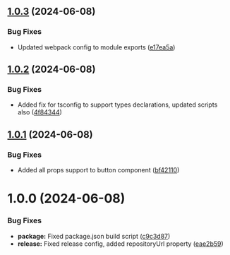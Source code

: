 ## [1.0.3](https://github.com/swatijain1095/bites/compare/v1.0.2...v1.0.3) (2024-06-08)


### Bug Fixes

* Updated webpack config to module exports ([e17ea5a](https://github.com/swatijain1095/bites/commit/e17ea5a3d4a2b26f36e0c2f1e382ea31577633b3))

## [1.0.2](https://github.com/swatijain1095/bites/compare/v1.0.1...v1.0.2) (2024-06-08)


### Bug Fixes

* Added fix for tsconfig to support types declarations, updated scripts also ([4f84344](https://github.com/swatijain1095/bites/commit/4f84344a6ac2540e28d3b4c19b26d8a0db353963))

## [1.0.1](https://github.com/swatijain1095/bites/compare/v1.0.0...v1.0.1) (2024-06-08)


### Bug Fixes

* Added all props support to button component ([bf42110](https://github.com/swatijain1095/bites/commit/bf42110bc079a274a57380fbd4eaa0792e3d4929))

# 1.0.0 (2024-06-08)


### Bug Fixes

* **package:** Fixed package.json build script ([c9c3d87](https://github.com/swatijain1095/bites/commit/c9c3d8784c431083ee62fb617dc5d07b30de6fab))
* **release:** Fixed release config, added repositoryUrl property ([eae2b59](https://github.com/swatijain1095/bites/commit/eae2b5900f6da23cf97aeb96045be8cf391e194a))

